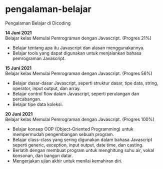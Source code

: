 # pengalaman-belajar
Pengalaman Belajar di Dicoding

**14 Juni 2021**<br>
Belajar kelas Memulai Pemrograman dengan Javascript. (Progres 21%)
* Belajar tentang apa itu Javascript dan alasan menggunakannya.
* Belajar tools yang dapat digunakan untuk menjalankan bahasa pemrograman Javascript.<br>

**15 Juni 2021**<br>
Belajar kelas Memulai Pemrograman dengan Javascript. (Progres 56%)
* Belajar dasar-dasar Javascript, seperti struktur dasar, tipe data, string, operator, input output, dan array.
* Belajar control flow dalam Javascript, seperti perulangan dan percabangan.
* Belajar tipe data koleksi.

**20 Juni 2021**<br>
Belajar kelas Memulai Pemrograman dengan Javascript. (Progres 100%)
* Belajar konsep OOP (Object-Oriented Programming) untuk mempermudah pengembangan sebuah program.
* Belajar class-class yang sering digunakan dalam bahasa Javascript seperti generic, exception, input output, date time, dan casting.
* Berlatih dengan membuat program untuk menghitung suhu air, vokal konsonan, dan bangun datar.
* Mengerjakan ujian akhir untuk menilai kemahiran diri.
